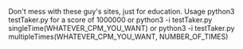 Don't mess with these guy's sites, just for education.
    Usage
    python3 testTaker.py for a score of 1000000
    or
    python3 -i testTaker.py
    singleTime(WHATEVER_CPM_YOU_WANT)
    or 
    python3 -i testTaker.py
    multipleTimes(WHATEVER_CPM_YOU_WANT, NUMBER_OF_TIMES)